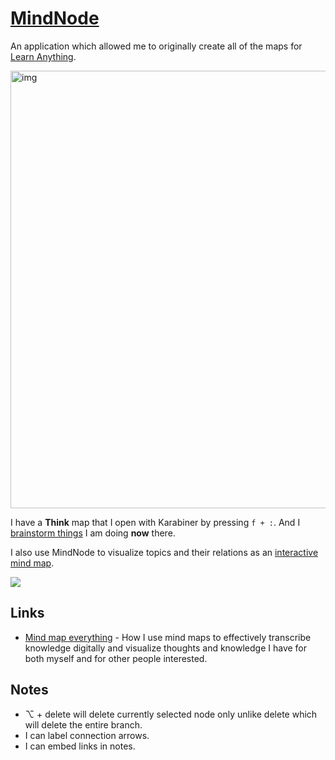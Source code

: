 # [MindNode](https://mindnode.com/)
An application which allowed me to originally create all of the maps for [Learn Anything](https://learn-anything.xyz).

<img src="https://raw.githubusercontent.com/learn-anything/learn-anything/master/media/header.png" width="700" alt="img">

I have a __Think__ map that I open with Karabiner by pressing `f + :`. And I [brainstorm things](../../research/solving-problems.md) I am doing __now__ there.

I also use MindNode to visualize topics and their relations as an [interactive mind map](https://my.mindnode.com/uQPgJs5DnVaAqyR9yrqxySQB6sCDRy2bmb7yxqKg#1653.2,-925.0,2).

![](https://i.imgur.com/mQWt0vx.jpg)

## Links
- [Mind map everything](https://medium.com/@NikitaVoloboev/mind-map-everything-d27670f70739) - How I use mind maps to effectively transcribe knowledge digitally and visualize thoughts and knowledge I have for both myself and for other people interested.

## Notes
- ⌥ + delete will delete currently selected node only unlike delete which will delete the entire branch.
- I can label connection arrows.
- I can embed links in notes.
